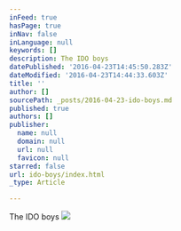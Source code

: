```yaml
---
inFeed: true
hasPage: true
inNav: false
inLanguage: null
keywords: []
description: The IDO boys
datePublished: '2016-04-23T14:45:50.283Z'
dateModified: '2016-04-23T14:44:33.603Z'
title: ''
author: []
sourcePath: _posts/2016-04-23-ido-boys.md
published: true
authors: []
publisher:
  name: null
  domain: null
  url: null
  favicon: null
starred: false
url: ido-boys/index.html
_type: Article

---
```

The IDO boys
![](https://the-grid-user-content.s3-us-west-2.amazonaws.com/cf141ea0-25b6-4e38-81fc-75079d9208b0.jpg)